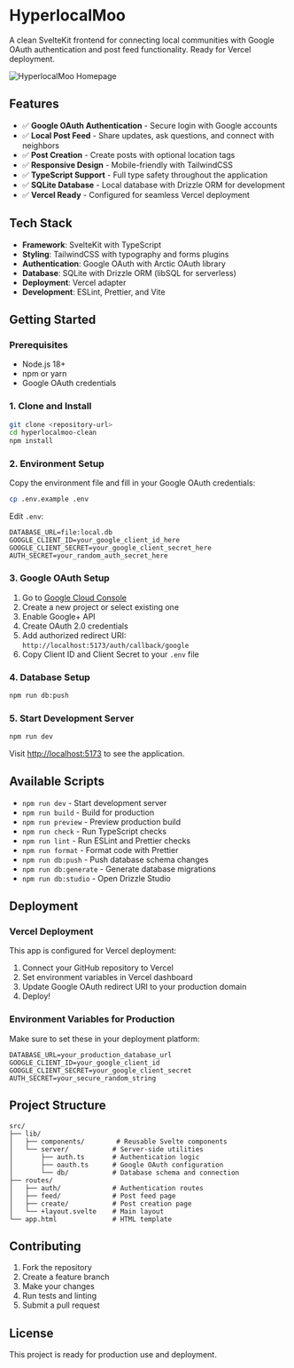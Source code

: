 # HyperlocalMoo

A clean SvelteKit frontend for connecting local communities with Google OAuth authentication and post feed functionality. Ready for Vercel deployment.

![HyperlocalMoo Homepage](https://github.com/user-attachments/assets/c0a8f3c6-80d5-4622-b6b4-cfeacd4b51f4)

## Features

- ✅ **Google OAuth Authentication** - Secure login with Google accounts
- ✅ **Local Post Feed** - Share updates, ask questions, and connect with neighbors
- ✅ **Post Creation** - Create posts with optional location tags
- ✅ **Responsive Design** - Mobile-friendly with TailwindCSS
- ✅ **TypeScript Support** - Full type safety throughout the application
- ✅ **SQLite Database** - Local database with Drizzle ORM for development
- ✅ **Vercel Ready** - Configured for seamless Vercel deployment

## Tech Stack

- **Framework**: SvelteKit with TypeScript
- **Styling**: TailwindCSS with typography and forms plugins
- **Authentication**: Google OAuth with Arctic OAuth library
- **Database**: SQLite with Drizzle ORM (libSQL for serverless)
- **Deployment**: Vercel adapter
- **Development**: ESLint, Prettier, and Vite

## Getting Started

### Prerequisites

- Node.js 18+ 
- npm or yarn
- Google OAuth credentials

### 1. Clone and Install

```bash
git clone <repository-url>
cd hyperlocalmoo-clean
npm install
```

### 2. Environment Setup

Copy the environment file and fill in your Google OAuth credentials:

```bash
cp .env.example .env
```

Edit `.env`:
```env
DATABASE_URL=file:local.db
GOOGLE_CLIENT_ID=your_google_client_id_here
GOOGLE_CLIENT_SECRET=your_google_client_secret_here
AUTH_SECRET=your_random_auth_secret_here
```

### 3. Google OAuth Setup

1. Go to [Google Cloud Console](https://console.cloud.google.com/)
2. Create a new project or select existing one
3. Enable Google+ API
4. Create OAuth 2.0 credentials
5. Add authorized redirect URI: `http://localhost:5173/auth/callback/google`
6. Copy Client ID and Client Secret to your `.env` file

### 4. Database Setup

```bash
npm run db:push
```

### 5. Start Development Server

```bash
npm run dev
```

Visit [http://localhost:5173](http://localhost:5173) to see the application.

## Available Scripts

- `npm run dev` - Start development server
- `npm run build` - Build for production
- `npm run preview` - Preview production build
- `npm run check` - Run TypeScript checks
- `npm run lint` - Run ESLint and Prettier checks
- `npm run format` - Format code with Prettier
- `npm run db:push` - Push database schema changes
- `npm run db:generate` - Generate database migrations
- `npm run db:studio` - Open Drizzle Studio

## Deployment

### Vercel Deployment

This app is configured for Vercel deployment:

1. Connect your GitHub repository to Vercel
2. Set environment variables in Vercel dashboard
3. Update Google OAuth redirect URI to your production domain
4. Deploy!

### Environment Variables for Production

Make sure to set these in your deployment platform:

```env
DATABASE_URL=your_production_database_url
GOOGLE_CLIENT_ID=your_google_client_id
GOOGLE_CLIENT_SECRET=your_google_client_secret
AUTH_SECRET=your_secure_random_string
```

## Project Structure

```
src/
├── lib/
│   ├── components/        # Reusable Svelte components
│   └── server/           # Server-side utilities
│       ├── auth.ts       # Authentication logic
│       ├── oauth.ts      # Google OAuth configuration
│       └── db/           # Database schema and connection
├── routes/
│   ├── auth/             # Authentication routes
│   ├── feed/             # Post feed page
│   ├── create/           # Post creation page
│   └── +layout.svelte    # Main layout
└── app.html              # HTML template
```

## Contributing

1. Fork the repository
2. Create a feature branch
3. Make your changes
4. Run tests and linting
5. Submit a pull request

## License

This project is ready for production use and deployment.
